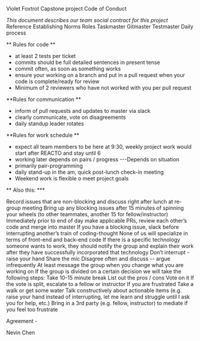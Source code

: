 Violet Foxtrot Capstone project Code of Conduct

_This document describes our team social contract for this project_
Reference Establishing Norms
Roles
Taskmaster
Gitmaster
Testmaster
Daily process

** Rules for code **

- at least 2 tests per ticket
- commits should be full detailed sentences in present tense
- commit often, as soon as something works
- ensure your working on a branch and put in a pull request when your code is complete/ready for review
- Minimum of 2 reviewers who have not worked with you per pull request

**Rules for communication **

- inform of pull requests and updates to master via slack
- clearly communicate, vote on disagreements
- daily standup leader rotates

**Rules for work schedule **

- expect all team members to be here at 9:30, weekly project work would start after REACTO and stay until 6
- working later depends on pairs / progress ---Depends on situation
- primarily pair-programming
- daily stand-up in the am, quick post-lunch check-in meeting
- Weekend work is flexible o meet project goals

** Also this: \***

Record issues that are non-blocking and discuss right after lunch at re-group meeting
Bring up any blocking issues after 15 minutes of spinning your wheels (to other teammates, another 15 for fellow/instructor)
Immediately prior to end of day make applicable PRs, review each other’s code and merge into master
If you have a blocking issue, slack before interrupting another’s train of coding-thought
None of us will specialize in terms of front-end and back-end code
If there is a specific technology someone wants to work, they should notify the group and explain their work after they have successfully incorporated that technology
Don’t interrupt - raise your hand
Share the mic
Disagree often and discuss -- argue infrequently
At least message the group when you change what you are working on
If the group is divided on a certain decision we will take the following steps:
Take 10-15 minute break
List out the pros / cons
Vote on it
If the vote is split, escalate to a fellow or instructor
If you are frustrated
Take a walk or get some water
Talk constructively about actionable items (e.g. raise your hand instead of interrupting, let me learn and struggle until I ask you for help, etc.)
Bring in a 3rd party (e.g. fellow, instructor) to mediate if you feel too frustrate

Agreement -

Nevin Chen
